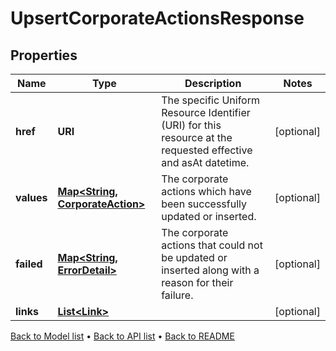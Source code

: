 

# UpsertCorporateActionsResponse


## Properties

| Name | Type | Description | Notes |
|------------ | ------------- | ------------- | -------------|
|**href** | **URI** | The specific Uniform Resource Identifier (URI) for this resource at the requested effective and asAt datetime. |  [optional] |
|**values** | [**Map&lt;String, CorporateAction&gt;**](CorporateAction.md) | The corporate actions which have been successfully updated or inserted. |  [optional] |
|**failed** | [**Map&lt;String, ErrorDetail&gt;**](ErrorDetail.md) | The corporate actions that could not be updated or inserted along with a reason for their failure. |  [optional] |
|**links** | [**List&lt;Link&gt;**](Link.md) |  |  [optional] |



[Back to Model list](../README.md#documentation-for-models) &#8226; [Back to API list](../README.md#documentation-for-api-endpoints) &#8226; [Back to README](../README.md)


